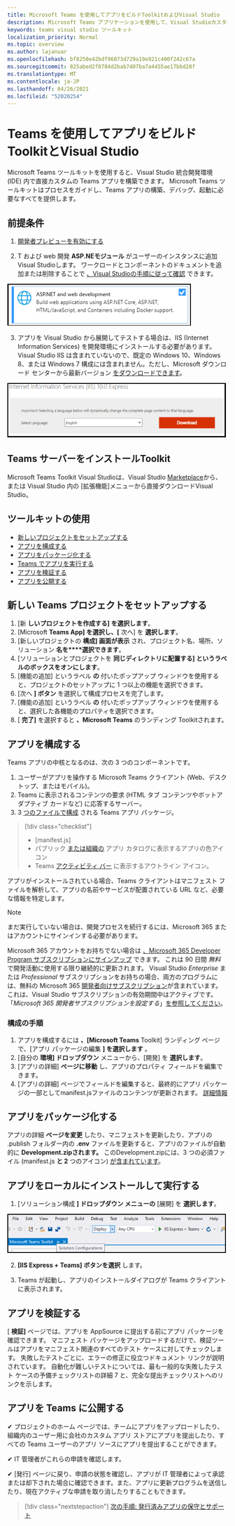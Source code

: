 ```yaml
---
title: Microsoft Teams を使用してアプリをビルドToolkitおよびVisual Studio
description: Microsoft Teams アプリケーションを使用して、Visual Studioカスタム アプリを直接作成Toolkit
keywords: teams visual studio ツールキット
localization_priority: Normal
ms.topic: overview
ms.author: lajanuar
ms.openlocfilehash: bf8250e42bdf96073d729a19e921c400f242c67a
ms.sourcegitcommit: 825abed2f8784d2bab7407ba7a4455ae17bbd28f
ms.translationtype: MT
ms.contentlocale: ja-JP
ms.lasthandoff: 04/26/2021
ms.locfileid: "52020254"
---
```

# <a name="build-apps-with-the-teams-toolkit-and-visual-studio"></a>Teams を使用してアプリをビルドToolkitとVisual Studio

Microsoft Teams ツールキットを使用すると、Visual Studio 統合開発環境 (IDE) 内で直接カスタムの Teams アプリを構築できます。 Microsoft Teams ツールキットはプロセスをガイドし、Teams アプリの構築、デバッグ、起動に必要なすべてを提供します。

## <a name="prerequisites"></a>前提条件

1. [開発者プレビューを有効にする](../resources/dev-preview/developer-preview-intro.md#enable-developer-preview)

1. T および web 開発 **<span>ASP.NE</span>モジュール** がユーザーのインスタンスに追加Visual Studioします。 ワークロードとコンポーネントのドキュメントを追加または削除することで [、Visual Studioの手順に従って確認](/visualstudio/install/modify-visual-studio?view=vs-2019&preserve-view=true) できます。

![visual studio asp.net モジュール](../assets/images/visual-studio-web-dev-module.png)

3. アプリを Visual Studio から展開してテストする場合は、IIS (Internet Information Services) を開発環境にインストールする必要があります。 Visual Studio IIS は含まれていないので、既定の Windows 10、Windows 8、または Windows 7 構成には含まれません。ただし、Microsoft ダウンロード センターから最新バージョン [をダウンロードできます](https://www.microsoft.com/download/details.aspx?id=48264)。

![IIS ダウンロード ページ ビュー](../assets/images/iis.png)

## <a name="install-the-teams-toolkit"></a>Teams サーバーをインストールToolkit

Microsoft Teams Toolkit Visual Studioは、Visual Studio [Marketplace](https://marketplace.visualstudio.com/items?itemName=TeamsDevApp.vsteamstemplate)から、または Visual Studio 内の [拡張機能]メニューから直接ダウンロードVisual Studio。

## <a name="using-the-toolkit"></a>ツールキットの使用

- [新しいプロジェクトをセットアップする](#set-up-a-new-teams-project)
- [アプリを構成する](#configure-your-app)
- [アプリをパッケージ化する](#package-your-app)
- [Teams でアプリを実行する](#install-and-run-your-app-locally)
- [アプリを検証する](#validate-your-app)
- [アプリを公開する](#publish-your-app-to-teams)

## <a name="set-up-a-new-teams-project"></a>新しい Teams プロジェクトをセットアップする

1. [新 **しいプロジェクトを作成する] を選択します**。
1. [Microsoft **Teams App] を選択し、[** 次へ] を **選択します**。
1. [新しいプロジェクトの **構成] 画面が表示** され、プロジェクト名、場所、ソリューション **名を****選択できます**。
1. [ソリューションとプロジェクトを **同じディレクトリに配置する] というラベルのボックスをオンにします**。
1. [機能の追加] というラベル **の** 付いたポップアップ ウィンドウを使用すると、プロジェクトのセットアップに 1 つ以上の機能を選択できます。
1. [次へ **] ボタン** を選択して構成プロセスを完了します。
1. [機能の追加] というラベル **の** 付いたポップアップ ウィンドウを使用すると、選択した各機能のプロパティを選択できます。
1. [ **完了]** を選択すると **、Microsoft Teams** のランディング Toolkitされます。

## <a name="configure-your-app"></a>アプリを構成する

Teams アプリの中核となるのは、次の 3 つのコンポーネントです。

  1. ユーザーがアプリを操作する Microsoft Teams クライアント (Web、デスクトップ、またはモバイル)。
  1. Teams に表示されるコンテンツの要求 (HTML タブ コンテンツやボットアダプティブ カードなど) に応答するサーバー。
  1. 3 [つのファイルで構成](/concepts/build-and-test/apps-package.md) される Teams アプリ パッケージ。

  > [!div class="checklist"]
  >
  > - [manifest.js]
  > - パブリック [または組織の](../resources/schema/manifest-schema.md#icons) アプリ カタログに表示するアプリの色アイコン
 > - Teams [アクティビティ バー](../resources/schema/manifest-schema.md#icons) に表示するアウトライン アイコン。

アプリがインストールされている場合、Teams クライアントはマニフェスト ファイルを解析して、アプリの名前やサービスが配置されている URL など、必要な情報を特定します。

> [!NOTE]
>まだ実行していない場合は、開発プロセスを続行するには、Microsoft 365 またはアカウントにサインインする必要があります。
>
> Microsoft 365 アカウントをお持ちでない場合は [、Microsoft 365 Developer Program サブスクリプションにサインアップ](https://developer.microsoft.com/microsoft-365/dev-program) できます。 これは 90 日間 *無料* で開発活動に使用する限り継続的に更新されます。 Visual Studio *Enterprise* または *Professional* サブスクリプションをお持ちの場合、両方のプログラムには、無料の Microsoft 365 [開発者向けサブスクリプション](https://aka.ms/MyVisualStudioBenefits)が含まれています。これは、Visual Studio サブスクリプションの有効期間中はアクティブです。 「*Microsoft 365 開発者サブスクリプションを設定する*」[を参照してください](https://docs.microsoft.com/office/developer-program/office-365-developer-program-get-started)。
>

### <a name="configuration-steps"></a>構成の手順

1. アプリを構成するには **、[Microsoft Teams** Toolkit] ランディング ページで、[アプリ パッケージの編集 **] を選択します** 。
1. [自分の **環境] ドロップダウン** メニューから、[開発] を **選択します**。
1. [アプリの詳細] **ページに移動** し、アプリのプロパティ フィールドを編集できます。
1. [アプリの詳細] ページでフィールドを編集すると、最終的にアプリ パッケージの一部としてmanifest.jsファイルのコンテンツが更新されます。 [詳細情報](https://aka.ms/teams-toolkit-manifest)

## <a name="package-your-app"></a>アプリをパッケージ化する

アプリの詳細 **ページを変更** したり、マニフェストを更新したり、アプリの .publish フォルダー内の **.env** ファイルを更新すると、アプリのファイルが自動的に **Development.zipされます。**  このDevelopment.zipには、3 つの必須ファイル (manifest.js **と 2** つのアイコン) [が含まれています](../concepts/build-and-test/apps-package.md#app-icons)。

## <a name="install-and-run-your-app-locally"></a>アプリをローカルにインストールして実行する

1. [ソリューション構成 **] ドロップダウン メニューの** [展開] を **選択します**。

![[ソリューション構成] メニュー](../assets/images/solution-configurations.png)

2. **[IIS Express + Teams] ボタンを選択** します。

1. Teams が起動し、アプリのインストールダイアログが Teams クライアントに表示されます。

## <a name="validate-your-app"></a>アプリを検証する

[ **検証]** ページでは、アプリを AppSource に提出する前にアプリ パッケージを確認できます。 マニフェスト パッケージをアップロードするだけで、検証ツールはアプリをマニフェスト関連のすべてのテスト ケースに対してチェックします。 失敗したテストごとに、エラーの修正に役立つドキュメント リンクが説明されています。 自動化が難しいテストについては、最も一般的な失敗したテスト ケースの予備チェックリストの詳細 7 と、完全な提出チェックリストへのリンクを示します。

## <a name="publish-your-app-to-teams"></a>アプリを Teams に公開する

✔ プロジェクトのホーム ページでは、チームにアプリをアップロードしたり、組織内のユーザー用に会社のカスタム アプリ ストアにアプリを提出したり、すべての Teams ユーザーのアプリ ソースにアプリを提出することができます。

✔ IT 管理者がこれらの申請を確認します。

✔ [発行] ページに戻り、申請の状態を確認し、アプリが IT 管理者によって承認または却下された場合に確認できます。また、アプリに更新プログラムを送信したり、現在アクティブな申請を取り消したりすることもできます。

> [!div class="nextstepaction"]
> [次の手順: 発行済みアプリの保守とサポート](../concepts/deploy-and-publish/appsource/post-publish/overview.md)
>
